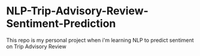 # NLP-Trip-Advisory-Review-Sentiment-Prediction
This repo is my personal project when i'm learning NLP to predict sentiment on Trip Advisory Review
